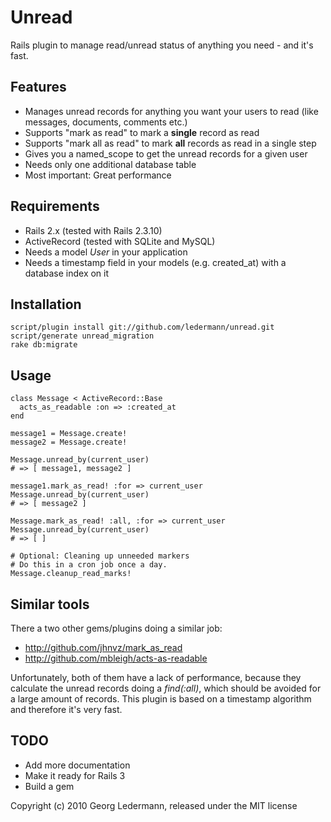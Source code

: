 Unread
======

Rails plugin to manage read/unread status of anything you need - and it's fast.


## Features

* Manages unread records for anything you want your users to read (like messages, documents, comments etc.)
* Supports "mark as read" to mark a **single** record as read
* Supports "mark all as read" to mark **all** records as read in a single step
* Gives you a named_scope to get the unread records for a given user
* Needs only one additional database table
* Most important: Great performance


## Requirements

* Rails 2.x (tested with Rails 2.3.10)
* ActiveRecord (tested with SQLite and MySQL)
* Needs a model _User_ in your application
* Needs a timestamp field in your models (e.g. created_at) with a database index on it


## Installation

    script/plugin install git://github.com/ledermann/unread.git
    script/generate unread_migration
    rake db:migrate


## Usage

    class Message < ActiveRecord::Base
      acts_as_readable :on => :created_at
    end

    message1 = Message.create!
    message2 = Message.create!
    
    Message.unread_by(current_user)
    # => [ message1, message2 ]
    
    message1.mark_as_read! :for => current_user
    Message.unread_by(current_user)
    # => [ message2 ]
    
    Message.mark_as_read! :all, :for => current_user
    Message.unread_by(current_user)
    # => [ ]
    
    # Optional: Cleaning up unneeded markers
    # Do this in a cron job once a day.
    Message.cleanup_read_marks!


## Similar tools

There a two other gems/plugins doing a similar job:

* http://github.com/jhnvz/mark_as_read
* http://github.com/mbleigh/acts-as-readable

Unfortunately, both of them have a lack of performance, because they calculate the unread records doing a _find(:all)_, which should be avoided for a large amount of records. This plugin is based on a timestamp algorithm and therefore it's very fast.


## TODO

* Add more documentation
* Make it ready for Rails 3
* Build a gem


Copyright (c) 2010 Georg Ledermann, released under the MIT license